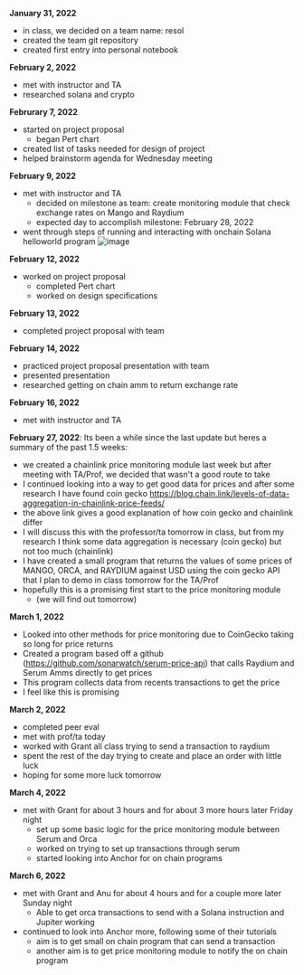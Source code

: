 **January 31, 2022**
- in class, we decided on a team name: resol
- created the team git repository
- created first entry into personal notebook  

**February 2, 2022**
- met with instructor and TA
- researched solana and crypto

**Februrary 7, 2022**
- started on project proposal
  - began Pert chart
- created list of tasks needed for design of project
- helped brainstorm agenda for Wednesday meeting

**February 9, 2022**
- met with instructor and TA
  - decided on milestone as team: create monitoring module that check exchange rates on Mango and Raydium
  - expected day to accomplish milestone: February 28, 2022
- went through steps of running and interacting with onchain Solana helloworld program
![image](https://media.github.tamu.edu/user/13075/files/f6d24b80-89ac-11ec-9221-f19d40684a2c)

**February 12, 2022**
- worked on project proposal  
  - completed Pert chart
  - worked on design specifications

**February 13, 2022**
- completed project proposal with team  

**February 14, 2022**
- practiced project proposal presentation with team
- presented presentation
- researched getting on chain amm to return exchange rate

**February 16, 2022**
- met with instructor and TA

**February 27, 2022**:
Its been a while since the last update but heres a summary of the past 1.5 weeks:
- we created a chainlink price monitoring module last week but after meeting with TA/Prof, we decided that wasn't a good route to take
- I continued looking into a way to get good data for prices and after some research I have found coin gecko
https://blog.chain.link/levels-of-data-aggregation-in-chainlink-price-feeds/
- the above link gives a good explanation of how coin gecko and chainlink differ
- I will discuss this with the professor/ta tomorrow in class, but from my research I think some data aggregation is necessary (coin gecko) but not too much (chainlink)
- I have created a small program that returns the values of some prices of MANGO, ORCA, and RAYDIUM against USD using the coin gecko API that I plan to demo in class tomorrow for the TA/Prof
- hopefully this is a promising first start to the price monitoring module
  - (we will find out tomorrow)
  
**March 1, 2022**  
- Looked into other methods for price monitoring due to CoinGecko taking so long for price returns
- Created a program based off a github (https://github.com/sonarwatch/serum-price-api) that calls Raydium and Serum Amms directly to get prices
- This program collects data from recents transactions to get the price
- I feel like this is promising

**March 2, 2022**
- completed peer eval
- met with prof/ta today
- worked with Grant all class trying to send a transaction to raydium
- spent the rest of the day trying to create and place an order with little luck
- hoping for some more luck tomorrow

**March 4, 2022**
- met with Grant for about 3 hours and for about 3 more hours later Friday night
  - set up some basic logic for the price monitoring module between Serum and Orca
  - worked on trying to set up transactions through serum
  - started looking into Anchor for on chain programs

**March 6, 2022**
- met with Grant and Anu for about 4 hours and for a couple more later Sunday night
  - Able to get orca transactions to send with a Solana instruction and Jupiter working
- continued to look into Anchor more, following some of their tutorials
  - aim is to get small on chain program that can send a transaction
  - another aim is to get price monitoring module to notify the on chain program

